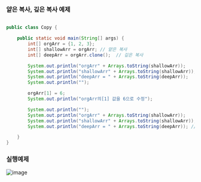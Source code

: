 ### 얕은 복사, 깊은 복사 예제
~~~ java 

public class Copy {

    public static void main(String[] args) {
        int[] orgArr = {1, 2, 3};
        int[] shallowArr = orgArr; // 얕은 복사
        int[] deepArr = orgArr.clone();  // 깊은 복사

        System.out.println("orgArr" + Arrays.toString(shallowArr));
        System.out.println("shallowArr" + Arrays.toString(shallowArr));
        System.out.println("deepArr = " + Arrays.toString(deepArr));
        System.out.println("");

        orgArr[1] = 6;
        System.out.println("orgArr의[1] 값을 6으로 수정");

        System.out.println("");
        System.out.println("orgArr" + Arrays.toString(shallowArr));
        System.out.println("shallowArr" + Arrays.toString(shallowArr));
        System.out.println("deepArr = " + Arrays.toString(deepArr)); // 깊은 복사는 값이 변경되지 않았다.

    }
}
~~~

### 실행예제
![image](https://github.com/polarHub25/StudyLog/assets/83585035/7d0e750f-f09f-4c8f-814f-070d1e93779d)
